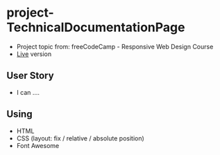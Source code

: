 # project-TechnicalDocumentationPage
* Project topic from: freeCodeCamp - Responsive Web Design Course
* [Live](https://pocoapocochen.github.io/project-TechnicalDocumentationPage/) version

## User Story
* I can ....

## Using
* HTML
* CSS (layout: fix / relative / absolute position)
* Font Awesome
